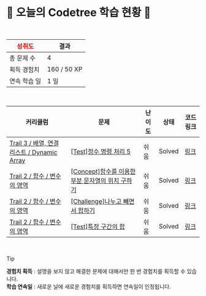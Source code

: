 # 🌲 오늘의 Codetree 학습 현황 🌲

<br />

| <span style="color:red;display:block;text-align:center;"> **성취도**</span> | 결과 |
|---|---|
| 총 문제 수 | 4 |
| 획득 경험치 | 160 / 50 XP |
| 연속 학습 일 | 1 일 |

<br />

|커리큘럼|문제|난이도|상태|코드 링크|
|---|---|---|---|---|
|[Trail 3 / 배열, 연결 리스트 / Dynamic Array](https://https://en.codetree.ai/trail-info/novice-high/)|[[Test]정수 명령 처리 5](https://https://en.codetree.ai/trails/complete/curated-cards/test-process-numeric-commands-5/)|쉬움|Solved|[링크](https://github.com/daahunii/solving_codetree/blob/main/250113/%EC%A0%95%EC%88%98%20%EB%AA%85%EB%A0%B9%20%EC%B2%98%EB%A6%AC%205/process-numeric-commands-5.cpp)|
|[Trail 2 / 함수 / 변수의 영역](https://https://en.codetree.ai/trail-info/novice-mid/)|[[Concept]함수를 이용한 부분 문자열의 위치 구하기](https://https://en.codetree.ai/trails/complete/curated-cards/intro-find-the-location-of-a-substring-using-a-function/)|쉬움|Solved|[링크](https://github.com/daahunii/solving_codetree/blob/main/250113/%ED%95%A8%EC%88%98%EB%A5%BC%20%EC%9D%B4%EC%9A%A9%ED%95%9C%20%EB%B6%80%EB%B6%84%20%EB%AC%B8%EC%9E%90%EC%97%B4%EC%9D%98%20%EC%9C%84%EC%B9%98%20%EA%B5%AC%ED%95%98%EA%B8%B0/find-the-location-of-a-substring-using-a-function.cpp)|
|[Trail 2 / 함수 / 변수의 영역](https://https://en.codetree.ai/trail-info/novice-mid/)|[[Challenge]나누고 빼면서 합하기](https://https://en.codetree.ai/trails/complete/curated-cards/challenge-divide-and-subtract-and-add-up/)|쉬움|Solved|[링크](https://github.com/daahunii/solving_codetree/blob/main/250113/%EB%82%98%EB%88%84%EA%B3%A0%20%EB%B9%BC%EB%A9%B4%EC%84%9C%20%ED%95%A9%ED%95%98%EA%B8%B0/divide-and-subtract-and-add-up.cpp)|
|[Trail 2 / 함수 / 변수의 영역](https://https://en.codetree.ai/trail-info/novice-mid/)|[[Test]특정 구간의 합](https://https://en.codetree.ai/trails/complete/curated-cards/test-sum-of-specific-intervals/)|쉬움|Solved|[링크](https://github.com/daahunii/solving_codetree/blob/main/250113/%ED%8A%B9%EC%A0%95%20%EA%B5%AC%EA%B0%84%EC%9D%98%20%ED%95%A9/sum-of-specific-intervals.cpp)|


<br />

> [!TIP]
> **경험치 획득** : 설명을 보지 않고 해결한 문제에 대해서만 한 번 경험치를 획득할 수 있습니다.  
> **학습 연속일** : 새로운 날에 새로운 경험치를 획득하면 연속일이 인정됩니다.

